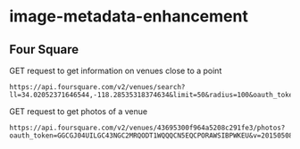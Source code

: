 image-metadata-enhancement
==========================

## Four Square

GET request to get information on venues close to a point
```
https://api.foursquare.com/v2/venues/search?ll=34.02052371646544,-118.28535318374634&limit=50&radius=100&oauth_token=GGCGJ04UILGC43NGC2MRQODT1WQQQCN5EQCPORAWSIBPWKEU&v=20150508
```

GET request to get photos of a venue
```
https://api.foursquare.com/v2/venues/43695300f964a5208c291fe3/photos?oauth_token=GGCGJ04UILGC43NGC2MRQODT1WQQQCN5EQCPORAWSIBPWKEU&v=20150508
```

